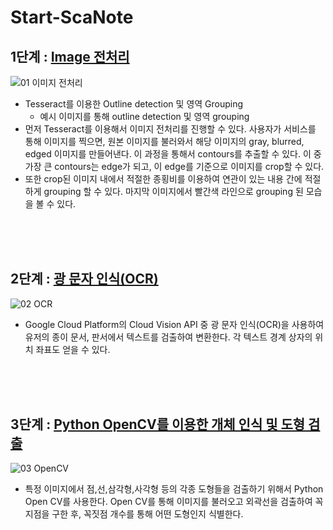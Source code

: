 # Start-ScaNote

## 1단계 : [Image 전처리](Image_전처리.ipynb)

![01 이미지 전처리](https://user-images.githubusercontent.com/84276596/206180559-65e24e71-04a5-446f-93af-df7beb016018.png)

- Tesseract를 이용한 Outline detection 및 영역 Grouping
    - 예시 이미지를 통해 outline detection 및 영역 grouping
- 먼저 Tesseract를 이용해서 이미지 전처리를 진행할 수 있다. 사용자가 서비스를 통해 이미지를 찍으면, 원본 이미지를 불러와서 해당 이미지의 gray, blurred, edged 이미지를 만들어낸다. 이 과정을 통해서 contours를 추출할 수 있다. 이 중 가장 큰 contours는 edge가 되고, 이 edge를 기준으로 이미지를 crop할 수 있다.
- 또한 crop된 이미지 내에서 적절한 종횡비를 이용하여 연관이 있는 내용 간에 적절하게 grouping 할 수 있다. 마지막 이미지에서 빨간색 라인으로 grouping 된 모습을 볼 수 있다.
<br>
<br>
<br>

## 2단계 : [광 문자 인식(OCR)](ocr-text-detection.ipynb)

![02 OCR](https://user-images.githubusercontent.com/84276596/206180581-9788d6d1-0db3-4040-bef7-315629d7dbc3.png)

- Google Cloud Platform의 Cloud Vision API 중 광 문자 인식(OCR)을 사용하여 유저의 종이 문서, 판서에서 텍스트를 검출하여 변환한다. 각 텍스트 경계 상자의 위치 좌표도 얻을 수 있다.
<br>
<br>
<br>

## 3단계 : [Python OpenCV를 이용한 개체 인식 및 도형 검출](https://github.com/Capstone-L2K/Start-ScaNote/tree/main/Python%20OpenCV%EB%A5%BC%20%EC%9D%B4%EC%9A%A9%ED%95%9C%20%EA%B0%9C%EC%B2%B4%20%EC%9D%B8%EC%8B%9D%20%EB%B0%8F%20%EB%8F%84%ED%98%95%20%EA%B2%80%EC%B6%9C)

![03 OpenCV](https://user-images.githubusercontent.com/84276596/206180589-5fb7a242-e7cb-4146-8321-905bef913098.png)

- 특정 이미지에서 점,선,삼각형,사각형 등의  각종 도형들을 검출하기 위해서 Python Open CV를 사용한다. Open CV를 통해 이미지를 불러오고 외곽선을 검출하여 꼭지점을 구한 후, 꼭짓점 개수를 통해 어떤 도형인지 식별한다.
